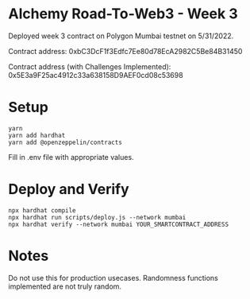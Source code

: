 # Alchemy Road-To-Web3 - Week 3
Deployed week 3 contract on Polygon Mumbai testnet on 5/31/2022.

Contract address: 0xbC3DcF1f3Edfc7Ee80d78EcA2982C5Be84B31450

Contract address (with Challenges Implemented): 0x5E3a9F25ac4912c33a638158D9AEF0cd08c53698

# Setup
```
yarn
yarn add hardhat
yarn add @openzeppelin/contracts
```

Fill in .env file with appropriate values.

# Deploy and Verify
```
npx hardhat compile
npx hardhat run scripts/deploy.js --network mumbai
npx hardhat verify --network mumbai YOUR_SMARTCONTRACT_ADDRESS
```

# Notes
Do not use this for production usecases. Randomness functions implemented are not truly random.
